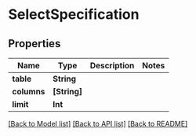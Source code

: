 # SelectSpecification

## Properties
Name | Type | Description | Notes
------------ | ------------- | ------------- | -------------
**table** | **String** |  | 
**columns** | **[String]** |  | 
**limit** | **Int** |  | 

[[Back to Model list]](../README.md#documentation-for-models) [[Back to API list]](../README.md#documentation-for-api-endpoints) [[Back to README]](../README.md)


